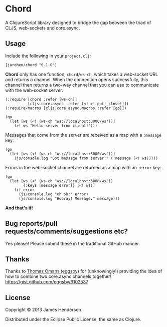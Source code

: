 # Chord

A ClojureScript library designed to bridge the gap between the triad
of CLJS, web-sockets and core.async.

## Usage

Include the following in your `project.clj`:

    [jarohen/chord "0.1.0"]

**Chord** only has one function, `chord/ws-ch`, which takes a
web-socket URL and returns a channel. When the connection opens
successfully, this channel then returns a two-way channel that you can
use to communicate with the web-socket server:

    (:require [chord :refer [ws-ch]]
	          [cljs.core.async :refer [<! >! put! close!]])
    (:require-macros [cljs.core.async.macros :refer [go]])
	
	(go
	  (let [ws (<! (ws-ch "ws://localhost:3000/ws"))]
	    (>! ws "Hello server from client!")))
		
Messages that come from the server are received as a map with a
`:message` key:

    (go
      (let [ws (<! (ws-ch "ws://localhost:3000/ws"))]
	    (js/console.log "Got message from server:" (:message (<! ws)))))
		
Errors in the web-socket channel are returned as a map with an
`:error` key:

    (go
      (let [ws (<! (ws-ch "ws://localhost:3000/ws"))
	        {:keys [message error]} (<! ws)]
	    (if error
          (js/console.log "Uh oh:" error)
		  (js/console.log "Hooray! Message:" message)))
		  
**And that's it!**

## Bug reports/pull requests/comments/suggestions etc?

Yes please! Please submit these in the traditional GitHub manner.

## Thanks

Thanks to [Thomas Omans (eggsby)](https://github.com/eggsby) for
(unknowingly!) providing the idea of how to combine two core.async
channels together! https://gist.github.com/eggsby/6102537

## License

Copyright © 2013 James Henderson

Distributed under the Eclipse Public License, the same as Clojure.
